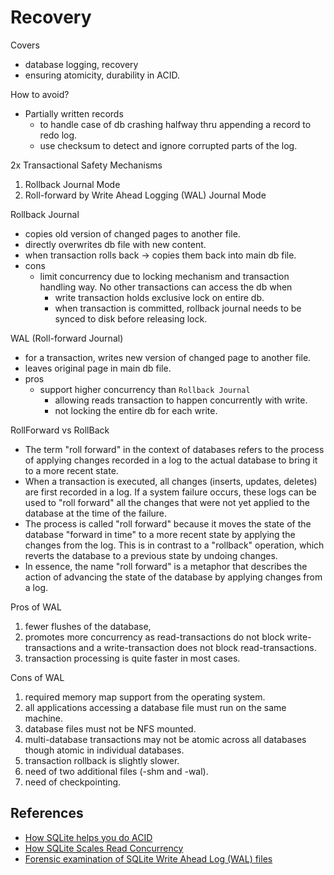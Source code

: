 # Recovery

Covers 
- database logging, recovery
- ensuring atomicity, durability in ACID.


How to avoid?
- Partially written records
    - to handle case of db crashing halfway thru appending a record to redo log.
    - use checksum to detect and ignore corrupted parts of the log.


2x Transactional Safety Mechanisms
1. Rollback Journal Mode
2. Roll-forward by Write Ahead Logging (WAL) Journal Mode


Rollback Journal 
- copies old version of changed pages to another file.
- directly overwrites db file with new content.
- when transaction rolls back -> copies them back into main db file.
- cons
  - limit concurrency due to locking mechanism and transaction handling way.
  No other transactions can access the db when
    - write transaction holds exclusive lock on entire db. 
    - when transaction is committed, rollback journal needs to be synced to disk before
    releasing lock. 


WAL (Roll-forward Journal)
- for a transaction, writes new version of changed page to another file.
- leaves original page in main db file.
- pros
  - support higher concurrency than `Rollback Journal`
    - allowing reads transaction to happen concurrently with write.
    - not locking the entire db for each write.


RollForward vs RollBack
- The term "roll forward" in the context of databases refers to the process of applying changes recorded 
in a log to the actual database to bring it to a more recent state.
- When a transaction is executed, all changes (inserts, updates, deletes) are first recorded in a log. 
If a system failure occurs, these logs can be used to "roll forward" all the changes that were 
not yet applied to the database at the time of the failure.
- The process is called "roll forward" because it moves the state of the database "forward in time" 
to a more recent state by applying the changes from the log. 
This is in contrast to a "rollback" operation, which reverts the database to a previous state by undoing changes.
- In essence, the name "roll forward" is a metaphor that describes the action of 
advancing the state of the database by applying changes from a log.

Pros of WAL
1. fewer flushes of the database,
2. promotes more concurrency as read-transactions do not block write-transactions and a write-transaction does not block read-transactions.
3. transaction processing is quite faster in most cases.

Cons of WAL
1. required memory map support from the operating system.
2. all applications accessing a database file must run on the same machine.
3. database files must not be NFS mounted.
4. multi-database transactions may not be atomic across all databases though atomic in individual databases.
5. transaction rollback is slightly slower.
6. need of two additional files (-shm and -wal).
7. need of checkpointing.

## References
- [How SQLite helps you do ACID](https://fly.io/blog/sqlite-internals-rollback-journal/)
- [How SQLite Scales Read Concurrency](https://fly.io/blog/sqlite-internals-wal/)
- [Forensic examination of SQLite Write Ahead Log (WAL) files](https://sqliteforensictoolkit.com/forensic-examination-of-sqlite-write-ahead-log-wal-files/)
